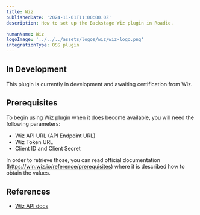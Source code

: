 ```yaml
---
title: Wiz
publishedDate: '2024-11-01T11:00:00.0Z'
description: How to set up the Backstage Wiz plugin in Roadie.

humanName: Wiz
logoImage: '../../../assets/logos/wiz/wiz-logo.png'
integrationType: OSS plugin
---
```


## In Development

This plugin is currently in development and awaiting certification from Wiz.

## Prerequisites

To begin using Wiz plugin when it does become available, you will need the following parameters:

- Wiz API URL (API Endpoint URL)
- Wiz Token URL
- Client ID and Client Secret

In order to retrieve those, you can read official documentation (https://win.wiz.io/reference/prerequisites) where it is described how to obtain the values.

## References

- [Wiz API docs](https://win.wiz.io/reference/prerequisites)
